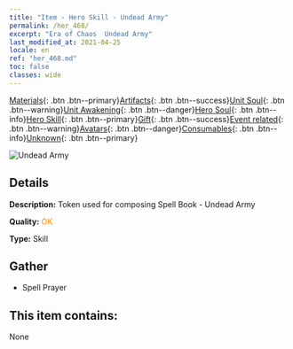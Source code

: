 ```yaml
---
title: "Item - Hero Skill - Undead Army"
permalink: /her_468/
excerpt: "Era of Chaos  Undead Army"
last_modified_at: 2021-04-25
locale: en
ref: "her_468.md"
toc: false
classes: wide
---
```

 [Materials](/Items/){: .btn .btn--primary}[Artifacts](/Items/Artifacts/){: .btn .btn--success}[Unit Soul](/Items/UnitSoul/){: .btn .btn--warning}[Unit Awakening](/Items/UnitAwakening/){: .btn .btn--danger}[Hero Soul](/Items/HeroSoul/){: .btn .btn--info}[Hero Skill](/Items/HeroSkill/){: .btn .btn--primary}[Gift](/Items/Gift/){: .btn .btn--success}[Event related](/Items/Events/){: .btn .btn--warning}[Avatars](/Items/Avatars/){: .btn .btn--danger}[Consumables](/Items/Consumables/){: .btn .btn--info}[Unknown](/Items/Unknown/){: .btn .btn--primary}

 ![Undead Army](/images/t/ps_wanglingdajun.png)

## Details
 **Description:** Token used for composing Spell Book - Undead Army

 **Quality:** <span style="color: #FF8C00">OK</span>

 **Type:** Skill

## Gather

*    Spell Prayer 

## This item contains:

  None

